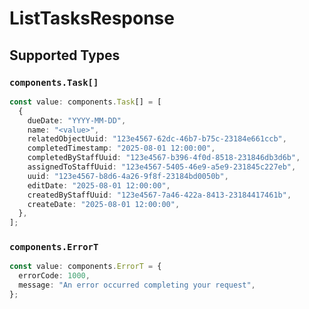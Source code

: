 # ListTasksResponse


## Supported Types

### `components.Task[]`

```typescript
const value: components.Task[] = [
  {
    dueDate: "YYYY-MM-DD",
    name: "<value>",
    relatedObjectUuid: "123e4567-62dc-46b7-b75c-23184e661ccb",
    completedTimestamp: "2025-08-01 12:00:00",
    completedByStaffUuid: "123e4567-b396-4f0d-8518-231846db3d6b",
    assignedToStaffUuid: "123e4567-5405-46e9-a5e9-231845c227eb",
    uuid: "123e4567-b8d6-4a26-9f8f-23184bd0050b",
    editDate: "2025-08-01 12:00:00",
    createdByStaffUuid: "123e4567-7a46-422a-8413-23184417461b",
    createDate: "2025-08-01 12:00:00",
  },
];
```

### `components.ErrorT`

```typescript
const value: components.ErrorT = {
  errorCode: 1000,
  message: "An error occurred completing your request",
};
```


